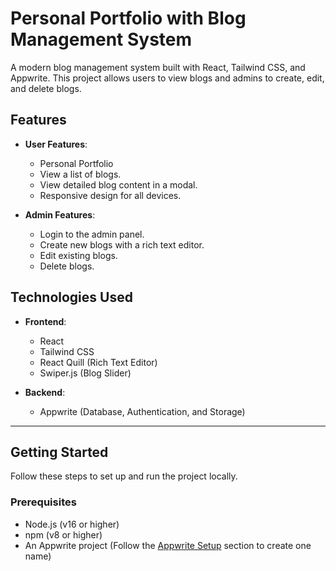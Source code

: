 # Personal Portfolio with Blog Management System

A modern blog management system built with React, Tailwind CSS, and Appwrite. This project allows users to view blogs and admins to create, edit, and delete blogs.

## Features

- **User Features**:
    - Personal Portfolio
    - View a list of blogs.
    - View detailed blog content in a modal.
    - Responsive design for all devices.

- **Admin Features**:
    - Login to the admin panel.
    - Create new blogs with a rich text editor.
    - Edit existing blogs.
    - Delete blogs.

## Technologies Used

- **Frontend**:
    - React
    - Tailwind CSS
    - React Quill (Rich Text Editor)
    - Swiper.js (Blog Slider)

- **Backend**:
    - Appwrite (Database, Authentication, and Storage)

---

## Getting Started

Follow these steps to set up and run the project locally.

### Prerequisites

- Node.js (v16 or higher)
- npm (v8 or higher)
- An Appwrite project (Follow the [Appwrite Setup](#appwrite-setup) section to create one
name)
